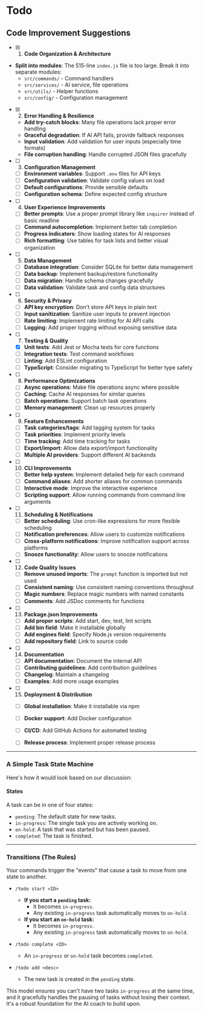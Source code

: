 # Todo

## Code Improvement Suggestions

-[x] 1. **Code Organization & Architecture**
- **Split into modules**: The 515-line `index.js` file is too large. Break it into separate modules:
    - `src/commands/` - Command handlers
    - `src/services/` - AI service, file operations
    - `src/utils/` - Helper functions
    - `src/config/` - Configuration management

-[x] 2. **Error Handling & Resilience**
    - **Add try-catch blocks**: Many file operations lack proper error handling
    - **Graceful degradation**: If AI API fails, provide fallback responses
    - **Input validation**: Add validation for user inputs (especially time formats)
    - **File corruption handling**: Handle corrupted JSON files gracefully

-[ ] 3. **Configuration Management**
    - [ ] **Environment variables**: Support `.env` files for API keys
    - [ ] **Configuration validation**: Validate config values on load
    - [ ] **Default configurations**: Provide sensible defaults
    - [ ] **Configuration schema**: Define expected config structure

-[ ] 4. **User Experience Improvements**
    - [ ] **Better prompts**: Use a proper prompt library like `inquirer` instead of basic readline
    - [ ] **Command autocompletion**: Implement better tab completion
    - [ ] **Progress indicators**: Show loading states for AI responses
    - [ ] **Rich formatting**: Use tables for task lists and better visual organization

-[ ] 5. **Data Management**
    - [ ] **Database integration**: Consider SQLite for better data management
    - [ ] **Data backup**: Implement backup/restore functionality
    - [ ] **Data migration**: Handle schema changes gracefully
    - [ ] **Data validation**: Validate task and config data structures

-[ ] 6. **Security & Privacy**
    - [ ] **API key encryption**: Don't store API keys in plain text
    - [ ] **Input sanitization**: Sanitize user inputs to prevent injection
    - [ ] **Rate limiting**: Implement rate limiting for AI API calls
    - [ ] **Logging**: Add proper logging without exposing sensitive data

-[ ] 7. **Testing & Quality**
    - [x] **Unit tests**: Add Jest or Mocha tests for core functions
    - [ ] **Integration tests**: Test command workflows
    - [ ] **Linting**: Add ESLint configuration
    - [ ] **TypeScript**: Consider migrating to TypeScript for better type safety

-[ ] 8. **Performance Optimizations**
    - [ ] **Async operations**: Make file operations async where possible
    - [ ] **Caching**: Cache AI responses for similar queries
    - [ ] **Batch operations**: Support batch task operations
    - [ ] **Memory management**: Clean up resources properly

-[ ] 9. **Feature Enhancements**
    - [ ] **Task categories/tags**: Add tagging system for tasks
    - [ ] **Task priorities**: Implement priority levels
    - [ ] **Time tracking**: Add time tracking for tasks
    - [ ] **Export/import**: Allow data export/import functionality
    - [ ] **Multiple AI providers**: Support different AI backends

-[ ] 10. **CLI Improvements**
    - [ ] **Better help system**: Implement detailed help for each command
    - [ ] **Command aliases**: Add shorter aliases for common commands
    - [ ] **Interactive mode**: Improve the interactive experience
    - [ ] **Scripting support**: Allow running commands from command line arguments

-[ ] 11. **Scheduling & Notifications**
    - [ ] **Better scheduling**: Use cron-like expressions for more flexible scheduling
    - [ ] **Notification preferences**: Allow users to customize notifications
    - [ ] **Cross-platform notifications**: Improve notification support across platforms
    - [ ] **Snooze functionality**: Allow users to snooze notifications

-[ ] 12. **Code Quality Issues**
    - [ ] **Remove unused imports**: The `prompt` function is imported but not used
    - [ ] **Consistent naming**: Use consistent naming conventions throughout
    - [ ] **Magic numbers**: Replace magic numbers with named constants
    - [ ] **Comments**: Add JSDoc comments for functions

-[ ] 13. **Package.json Improvements**
    - [ ] **Add proper scripts**: Add start, dev, test, lint scripts
    - [ ] **Add bin field**: Make it installable globally
    - [ ] **Add engines field**: Specify Node.js version requirements
    - [ ] **Add repository field**: Link to source code

-[ ] 14. **Documentation**
    - [ ] **API documentation**: Document the internal API
    - [ ] **Contributing guidelines**: Add contribution guidelines
    - [ ] **Changelog**: Maintain a changelog
    - [ ] **Examples**: Add more usage examples

-[ ] 15. **Deployment & Distribution**
    - [ ] **Global installation**: Make it installable via npm
    - [ ] **Docker support**: Add Docker configuration
    - [ ] **CI/CD**: Add GitHub Actions for automated testing
    - [ ] **Release process**: Implement proper release process



---
### A Simple Task State Machine

Here's how it would look based on our discussion:

#### States
A task can be in one of four states:
* `pending`: The default state for new tasks.
* `in-progress`: The single task you are actively working on.
* `on-hold`: A task that was started but has been paused.
* `completed`: The task is finished.

---
### Transitions (The Rules)

Your commands trigger the "events" that cause a task to move from one state to another.

* `/todo start <ID>`
    * **If you start a `pending` task:**
        * It becomes `in-progress`.
        * Any existing `in-progress` task automatically moves to `on-hold`.
    * **If you start an `on-hold` task:**
        * It becomes `in-progress`.
        * Any existing `in-progress` task automatically moves to `on-hold`.

* `/todo complete <ID>`
    * An `in-progress` or `on-hold` task becomes `completed`.

* `/todo add <desc>`
    * The new task is created in the `pending` state.

This model ensures you can't have two tasks `in-progress` at the same time, and it gracefully handles the pausing of tasks without losing their context. It's a robust foundation for the AI coach to build upon.
